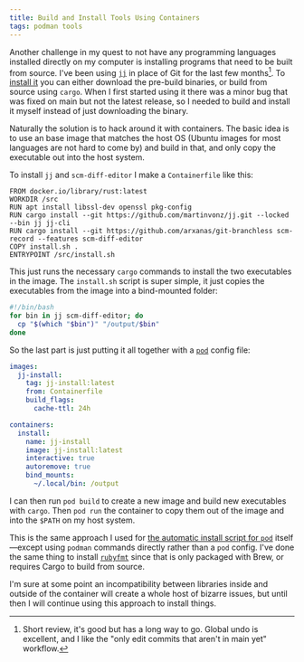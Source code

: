 ```yaml
---
title: Build and Install Tools Using Containers
tags: podman tools
---
```


Another challenge in my quest to not have any programming languages installed directly on my computer is installing programs that need to be built from source. I've been using [`jj`](https://github.com/martinvonz/jj) in place of Git for the last few months[^jj-review]. To [install it](https://martinvonz.github.io/jj/v0.12.0/install-and-setup/) you can either download the pre-build binaries, or build from source using `cargo`. When I first started using it there was a minor bug that was fixed on main but not the latest release, so I needed to build and install it myself instead of just downloading the binary.

[^jj-review]: Short review, it's good but has a long way to go. Global undo is excellent, and I like the "only edit commits that aren't in main yet" workflow.

Naturally the solution is to hack around it with containers. The basic idea is to use an base image that matches the host OS (Ubuntu images for most languages are not hard to come by) and build in that, and only copy the executable out into the host system.

To install `jj` and `scm-diff-editor` I make a `Containerfile` like this:

```
FROM docker.io/library/rust:latest
WORKDIR /src
RUN apt install libssl-dev openssl pkg-config
RUN cargo install --git https://github.com/martinvonz/jj.git --locked --bin jj jj-cli
RUN cargo install --git https://github.com/arxanas/git-branchless scm-record --features scm-diff-editor
COPY install.sh .
ENTRYPOINT /src/install.sh
```

This just runs the necessary `cargo` commands to install the two executables in the image. The `install.sh` script is super simple, it just copies the executables from the image into a bind-mounted folder:

```bash
#!/bin/bash
for bin in jj scm-diff-editor; do
  cp "$(which "$bin")" "/output/$bin"
done
```

So the last part is just putting it all together with a [`pod`](https://codeberg.org/willhbr/pod) config file:

```yaml
images:
  jj-install:
    tag: jj-install:latest
    from: Containerfile
    build_flags:
      cache-ttl: 24h

containers:
  install:
    name: jj-install
    image: jj-install:latest
    interactive: true
    autoremove: true
    bind_mounts:
      ~/.local/bin: /output
```

I can then run `pod build` to create a new image and build new executables with `cargo`. Then `pod run` the container to copy them out of the image and into the `$PATH` on my host system.

This is the same approach I used for [the automatic install script for `pod`](https://codeberg.org/willhbr/pod/src/branch/main/install.sh) itself—except using `podman` commands directly rather than a `pod` config. I've done the same thing to install [`rubyfmt`](https://github.com/fables-tales/rubyfmt) since that is only packaged with Brew, or requires Cargo to build from source.

I'm sure at some point an incompatibility between libraries inside and outside of the container will create a whole host of bizarre issues, but until then I will continue using this approach to install things.
